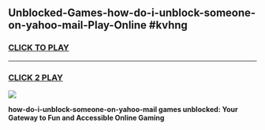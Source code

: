 
## Unblocked-Games-how-do-i-unblock-someone-on-yahoo-mail-Play-Online #kvhng
<h3>
<a href="https://news.freeplayer.one?title=how-do-i-unblock-someone-on-yahoo-mail&ref=3">CLICK TO PLAY</a></h3>
<hr>

<h3>
<a href="https://news.freeplayer.one?title=how-do-i-unblock-someone-on-yahoo-mail&ref=3">CLICK 2 PLAY</a>
  
</h3>

<a href="https://news.freeplayer.one?title=how-do-i-unblock-someone-on-yahoo-mail&ref=3"><img src="https://clearcache.store/games.png"></a>


**how-do-i-unblock-someone-on-yahoo-mail games unblocked: Your Gateway to Fun and Accessible Online Gaming**
